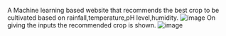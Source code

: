 A Machine learning based website that recommends the best crop to be cultivated based on rainfall,temperature,pH level,humidity.
![image](https://github.com/SriHarshithaAdabala/crop-recommendation/assets/112499483/cfc9f6e6-e734-4d04-8353-83863e40e52b)
On giving the inputs the recommended crop is shown.
![image](https://github.com/SriHarshithaAdabala/crop-recommendation/assets/112499483/2ee217fe-3637-4333-ad96-8a75b378ea63)

